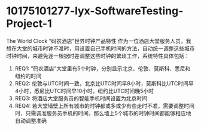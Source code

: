 # 10175101277-lyx-SoftwareTesting-Project-1
The World Clock
“码农酒店”世界时钟产品特性
作为一位酒店大堂服务人员，我想在大堂的城市时钟不准时，用设置自己手机时间的方法，自动统一调整这些城市时钟时间，来避免逐一根据时差调整这些时钟的繁琐工作，系统特性具体包括：
1)	REQ1: ”码农酒店”大堂里有5个时钟，分别显示北京、伦敦、莫斯科、悉尼和纽约的时间
2)	REQ2: 伦敦与UTC时间一致，北京比UTC时间早8小时，莫斯科比UTC时间早4小时，悉尼比UTC时间早10小时，纽约比UTC时间晚5小时
3)	REQ3: 将酒店大堂服务员的智能手机时间设置为北京时间
4)	REQ4: 若大堂墙壁上所有城市的时钟都或多或少有些走时不准，需要调整时间时，只需调准服务员手机的时间，那么墙上5个城市的时钟时间都能够相应地自动调整准确
